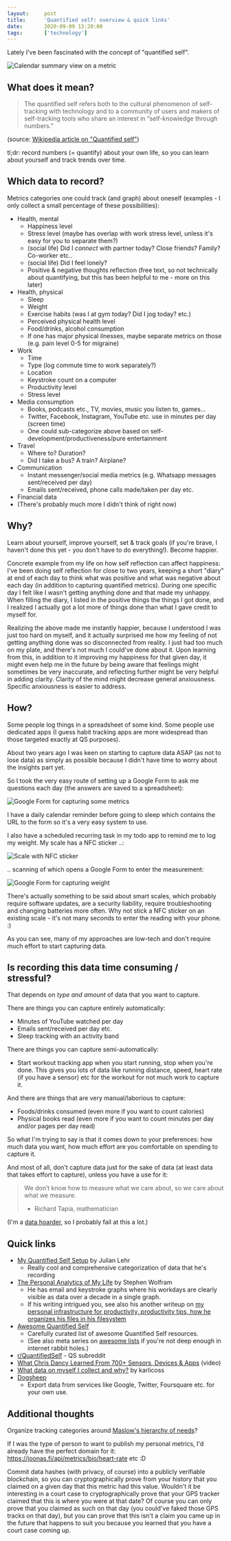 ```yaml
---
layout:     post
title:      'Quantified self: overview & quick links'
date:       2020-09-09 13:20:00
tags:       ['technology']
---
```


Lately I've been fascinated with the concept of "quantified self".

![Calendar summary view on a metric](/images/2020/quantifiedself-calendar-summary.png)


What does it mean?
------------------

> The quantified self refers both to the cultural phenomenon of self-tracking with
> technology and to a community of users and makers of self-tracking tools who share an
> interest in “self-knowledge through numbers.”

(source: [Wikipedia article on "Quantified self"](https://en.wikipedia.org/wiki/Quantified_self))

tl;dr: record numbers (= quantify) about your own life, so you can learn about yourself
and track trends over time.


Which data to record?
---------------------

Metrics categories one could track (and graph) about oneself (examples - I only collect a
small percentage of these possibilities):

- Health, mental
	* Happiness level
	* Stress level (maybe has overlap with work stress level, unless it's easy for you to separate them?)
	* (social life) Did I *connect* with partner today? Close friends? Family? Co-worker etc..
	* (social life) Did I feel lonely?
	* Positive & negative thoughts reflection (free text, so not technically about quantifying,
	  but this has been helpful to me - more on this later)
- Health, physical
	* Sleep
	* Weight
	* Exercise habits (was I at gym today? Did I jog today? etc.)
	* Perceived physical health level
	* Food/drinks, alcohol consumption
	* If one has major physical ilnesses, maybe separate metrics on those (e.g. pain level 0-5 for migraine)
- Work
	* Time
	* Type (log commute time to work separately?)
	* Location
	* Keystroke count on a computer
	* Productivity level
	* Stress level
- Media consumption
	* Books, podcasts etc., TV, movies, music you listen to, games...
	* Twitter, Facebook, Instagram, YouTube etc. use in minutes per day (screen time)
	* One could sub-categorize above based on self-development/productiveness/pure entertainment
- Travel
	* Where to? Duration?
	* Did I take a bus? A train? Airplane?
- Communication
	* Instant messenger/social media metrics (e.g. Whatsapp messages sent/received per day)
	* Emails sent/received, phone calls made/taken per day etc.
- Financial data
- (There's probably much more I didn't think of right now)


Why?
----

Learn about yourself, improve yourself, set & track goals (if you're brave, I haven't done
this yet - you don't have to do everything!). Become happier.

Concrete example from my life on how self reflection can affect happiness: I've been doing
self reflection for close to two years, keeping a short "diary" at end of each day to think
what was positive and what was negative about each day (in addition to capturing quantified
metrics). During one specific day I felt like I wasn't getting anything done and that made
my unhappy. When filling the diary, I listed in the positive things the things I got done, and I
realized I actually got a lot more of things done than what I gave credit to myself for.

Realizing the above made me instantly happier, because I understood I was just too hard on
myself, and it actually surprised me how my feeling of not getting anything done was so
disconnected from reality. I just had too much on my plate, and there's not much I could've
done about it. Upon learning from this, in addition to it improving my happiness for that
given day, it might even help me in the future by being aware that feelings might sometimes
be very inaccurate, and reflecting further might be very helpful in adding clarity. Clarity
of the mind might decrease general anxiousness. Specific anxiousness is easier to address.


How?
----

Some people log things in a spreadsheet of some kind. Some people use dedicated apps
(I guess habit tracking apps are more widespread than those targeted exactly at QS purposes).

About two years ago I was keen on starting to capture data ASAP (as not to lose data) as
simply as possible because I didn't have time to worry about the insights part yet.

So I took the very easy route of setting up a Google Form to ask me questions each day
(the answers are saved to a spreadsheet):

![Google Form for capturing some metrics](/images/2020/quantifiedself-googleform.png)

I have a daily calendar reminder before going to sleep which contains the URL to the form
so it's a very easy system to use.

I also have a scheduled recurring task in my todo app to remind me to log my weight.
My scale has a NFC sticker ..:

![Scale with NFC sticker](/images/2020/quantifiedself-scale.jpg)

.. scanning of which opens a Google Form to enter the measurement:

![Google Form for capturing weight](/images/2020/quantifiedself-weightform.jpg)

There's actually something to be said about smart scales, which probably require software
updates, are a security liability, require troubleshooting and changing batteries more
often. Why not stick a NFC sticker on an existing scale - it's not many seconds to enter
the reading with your phone. :)

As you can see, many of my approaches are low-tech and don't require much effort to start
capturing data.


Is recording this data time consuming / stressful?
--------------------------------------------------

That depends on *type and amount* of data that you want to capture.

There are things you can capture entirely automatically:

- Minutes of YouTube watched per day
- Emails sent/received per day etc.
- Sleep tracking with an activity band

There are things you can capture semi-automatically:

- Start workout tracking app when you start running, stop when you're done. This gives you lots
  of data like running distance, speed, heart rate (if you have a sensor) etc for the workout
  for not much work to capture it.

And there are things that are very manual/laborious to capture:

- Foods/drinks consumed (even more if you want to count calories)
- Physical books read (even more if you want to count minutes per day and/or pages per day read)

So what I'm trying to say is that it comes down to your preferences: how much data you want,
how much effort are you comfortable on spending to capture it.

And most of all, don't capture data just for the sake of data (at least data that takes
effort to capture), unless you have a use for it:

> We don’t know how to measure what we care about, so we care about what we measure.
> - Richard Tapia, mathematician

(I'm a [data hoarder](https://www.reddit.com/r/DataHoarder/), so I probably fail at this a lot.)


Quick links
-----------

- [My Quantified Self Setup](https://julian.digital/2020/02/23/my-quantified-self-setup/) by Julian Lehr
	* Really cool and comprehensive categorization of data that he's recording
- [The Personal Analytics of My Life](https://writings.stephenwolfram.com/2012/03/the-personal-analytics-of-my-life/)
  by Stephen Wolfram
   * He has email and keystroke graphs where his workdays are clearly visible as data over
     a decade in a single graph.
	* If his writing intrigued you, see also his another writeup on
	  [my personal infrastructure for productivity, productivity tips, how he organizes his files in his filesystem](https://writings.stephenwolfram.com/2019/02/seeking-the-productive-life-some-details-of-my-personal-infrastructure/)
- [Awesome Quantified Self](https://github.com/woop/awesome-quantified-self)
	* Carefully curated list of awesome Quantified Self resources.
	* (See also meta series on [awesome lists](https://github.com/sindresorhus/awesome) if
	  you're not deep enough in internet rabbit holes.)
- [r/QuantifiedSelf](https://www.reddit.com/r/QuantifiedSelf/) - QS subreddit
- [What Chris Dancy Learned From 700+ Sensors, Devices & Apps](https://www.youtube.com/watch?v=GIagQKCNuxk) (video)
- [What data on myself I collect and why?](https://beepb00p.xyz/my-data.html) by karlicoss
- [Dogsheep](https://dogsheep.github.io/)
	* Export data from services like Google, Twitter, Foursquare etc. for your own use.


Additional thoughts
-------------------

Organize tracking categories around
[Maslow's hierarchy of needs](https://en.wikipedia.org/wiki/Maslow%27s_hierarchy_of_needs)?

If I was the type of person to want to publish my personal metrics, I'd already have the
perfect domain for it: https://joonas.fi/api/metrics/bio/heart-rate etc :D

Commit data hashes (with privacy, of course) into a publicly verifiable blockchain, so you
can cryptographically prove from your history that you claimed on a given day that this
metric had this value. Wouldn't it be interesting in a court case to cryptographically
prove that your GPS tracker claimed that this is where you were at that date? Of course
you can only prove that you claimed as such on that day (you could've faked those GPS tracks
on that day), but you can prove that this isn't a claim you came up in the future that
happens to suit you because you learned that you have a court case coming up.
